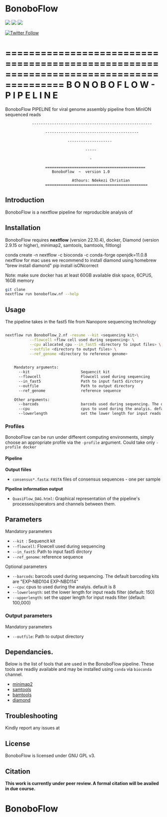 #  BonoboFlow
[![](https://img.shields.io/badge/nextflow-22.10.4-yellowgreen)](https://www.nextflow.io)
[![](https://img.shields.io/badge/uses-docker-orange)](https://docs.docker.com/get-docker)
[![](https://img.shields.io/badge/License-GPLv3-blue.svg)](https://www.gnu.org/licenses/gpl-3.0)


[![Twitter Follow](https://img.shields.io/twitter/follow/alfred_ug.svg?style=social)](https://twitter.com/ndekezi09) 


========================================================================================
                        B O N O B O F L O W     - P I P E L I N E
========================================================================================

  BonoboFlow PIPELINE for viral genome assembly pipeline from MinION sequenced reads

                ------------------------------------------------------

                      ------------------------------------------
                
                                --------------------
                
                                        -----
                            
                                          -

                      =============================================
                         BonoboFlow  ~  version 1.0

                                  Athours: Ndekezi Christian
                      ==============================================


## Introduction

BonoboFlow is a nextflow pipeline for reproducible analysis of 



## Installation

BonoboFlow requires **nextflow** (version 22.10.4), docker, Diamond (version  2.9.15 or higher), minimap2, samtools, bamtools, filtlong)

conda create -n nextflow -c bioconda -c conda-forge openjdk=11.0.8 nextflow
for mac uses we recommend to install diamond using homebrew "brew install diamond"
pip install isONcorrect


Note: make sure docker has at least 60GB available disk space, 6CPUS, 16GB memory


```bash
git clone 
nextflow run bonoboflow.nf --help
```

## Usage

The pipeline takes in the fast5 file from Nanopore sequencing technology 

```bash

nextflow run BonoboFlow_2.nf -resume --kit <sequencing kit>\
           --flowcell <flow cell used during sequencing> \
           --cpu allocated_cpu --in_fast5 <directory to input files> \
           --outfile <directory to output files> \
           --ref_genome <directory to reference genome>
    

    Mandatory arguments:
      --kit                       Sequencit kit 
      --flowcell                  Flowcell used during sequencing
      --in_fast5                  Path to input fast5 dirctory 
      --outfile                   Path to output directory
      --ref_genome                reference sequence

    Other arguments:
      --barcods                   barcods used during sequencing. The default barcoding kits are "EXP-NBD104 EXP-NBD114"
      --cpu                       cpus to used during the analyis. default is 8
      --lowerlength               set the lower length for input reads filter (default: 150)

```

### Profiles

BonoboFlow can be run under different computing environments, simply choose an appropriate profile via the `-profile` argument. Could take only `-profile docker`


#### Pipeline 


**Output fiiles**

* `consensus*.fasta`: `FASTA` files of consensus sequences - one per sample


**Pipeline information output**

* `QuasiFlow_DAG.html`: Graphical representation of the pipeline's processes/operators and channels between them.



## Parameters

Mandatory parameters

* `--kit `: Sequencit kit 
* `--flowcell`:              Flowcell used during sequencing
* `--in_fast5`:                Path to input fast5 dirctory 
* `--ref_genome`:                reference sequence


Optional parameters

* `--barcods`:        barcods used during sequencing. The default barcoding kits are "EXP-NBD104 EXP-NBD114"
* `--cpu`:                 cpus to used during the analyis. default is 8
* `--lowerlength`:               set the lower length for input reads filter (default: 150)
* `--upperlength`:             set the upper length for input reads filter (default: 100,000)


### Output parameters

Mandatory parameters

* `--outfile`:          Path to output directory

## Dependancies.

Below is the list of tools that are used in the BonoboFlow pipeline. These tools are readliy available and may be installed using `conda` via `bioconda` channel.

+ [minimap2](https://github.com/lh3/minimap2)
+ [samtools](https://github.com/samtools/samtools)
+ [bamtools](https://github.com/pezmaster31/bamtools)
+ [diamond](https://github.com/bbuchfink/diamond)




## Troubleshooting

Kindly report any issues at 

## License

BonoboFlow is licensed under GNU GPL v3.

## Citation

**This work is currently under peer review. A formal citation will be availed in due course.**

# BonoboFlow
